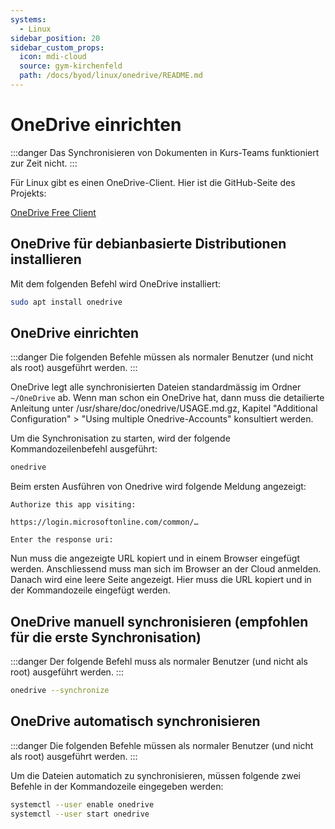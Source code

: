 ```yaml
---
systems:
  - Linux
sidebar_position: 20
sidebar_custom_props:
  icon: mdi-cloud
  source: gym-kirchenfeld
  path: /docs/byod/linux/onedrive/README.md
---
```


# OneDrive einrichten



:::danger
Das Synchronisieren von Dokumenten in Kurs-Teams funktioniert zur Zeit nicht.
:::

Für Linux gibt es einen OneDrive-Client. Hier ist die GitHub-Seite des Projekts:

[OneDrive Free Client](https://github.com/abraunegg/onedrive)

## OneDrive für debianbasierte Distributionen installieren

Mit dem folgenden Befehl wird OneDrive installiert:

``` bash
sudo apt install onedrive
```

## OneDrive einrichten

:::danger
Die folgenden Befehle müssen als normaler Benutzer (und nicht als root) ausgeführt werden.
:::

OneDrive legt alle synchronisierten Dateien standardmässig im Ordner `~/OneDrive` ab. Wenn man schon ein OneDrive hat, dann muss die detailierte Anleitung unter /usr/share/doc/onedrive/USAGE.md.gz, Kapitel "Additional Configuration" > "Using multiple Onedrive-Accounts" konsultiert werden.

Um die Synchronisation zu starten, wird der folgende Kommandozeilenbefehl ausgeführt:

``` bash
onedrive
```

Beim ersten Ausführen von Onedrive wird folgende Meldung angezeigt:


```
Authorize this app visiting:

https://login.microsoftonline.com/common/…

Enter the response uri:
```

Nun muss die angezeigte URL kopiert und in einem Browser eingefügt werden. Anschliessend muss man sich im Browser an der Cloud anmelden. Danach wird eine leere Seite angezeigt. Hier muss die URL kopiert und in der Kommandozeile eingefügt werden.

## OneDrive manuell synchronisieren (empfohlen für die erste Synchronisation)

:::danger
Der folgende Befehl muss als normaler Benutzer (und nicht als root) ausgeführt werden.
:::


``` bash
onedrive --synchronize
```
## OneDrive automatisch synchronisieren

:::danger
Die folgenden Befehle müssen als normaler Benutzer (und nicht als root) ausgeführt werden.
:::

Um die Dateien automatich zu synchronisieren, müssen folgende zwei Befehle in der Kommandozeile eingegeben werden:

``` bash
systemctl --user enable onedrive
systemctl --user start onedrive
```
